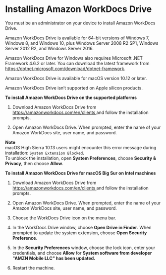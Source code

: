 # Installing Amazon WorkDocs Drive<a name="drive_install"></a>

You must be an administrator on your device to install Amazon WorkDocs Drive\.

Amazon WorkDocs Drive is available for 64\-bit versions of Windows 7, Windows 8, and Windows 10, plus Windows Server 2008 R2 SP1, Windows Server 2012 R2, and Windows Server 2016\.

Amazon WorkDocs Drive for Windows also requires Microsoft \.NET Framework 4\.6\.2 or later\. You can download the latest framework from [ https://dotnet\.microsoft\.com/download/dotnet\-framework](https://dotnet.microsoft.com/download/dotnet-framework)\.

Amazon WorkDocs Drive is available for macOS version 10\.12 or later\.

Amazon WorkDocs Drive isn’t supported on Apple silicon products\.

**To install Amazon WorkDocs Drive on the supported platforms**

1. Download Amazon WorkDocs Drive from [ https://amazonworkdocs\.com/en/clients ](https://amazonworkdocs.com/en/clients) and follow the installation prompts\.

1. Open Amazon WorkDocs Drive\. When prompted, enter the name of your Amazon WorkDocs site, user name, and password\.

**Note**  
macOS High Sierra 10\.13 users might encounter this error message during installation: `System Extension Blocked`\.  
To unblock the installation, open **System Preferences**, choose **Security & Privacy**, then choose **Allow**\.

**To install Amazon WorkDocs Drive for macOS Big Sur on Intel machines**

1. Download Amazon WorkDocs Drive from [ https://amazonworkdocs\.com/en/clients ](https://amazonworkdocs.com/en/clients) and follow the installation prompts\.

1. Open Amazon WorkDocs Drive\. When prompted, enter the name of your Amazon WorkDocs site, user name, and password\.

1. Choose the WorkDocs Drive icon on the menu bar\.

1. In the WorkDocs Drive window, choose **Open Drive in Finder**\. When prompted to update the system extension, choose **Open Security Preference**\.

1. In the **Security Preferences** window, choose the lock icon, enter your credentials, and choose **Allow** for **System software from developer "AMZN Mobile LLC" has been updated\.** 

1. Restart the machine\.
